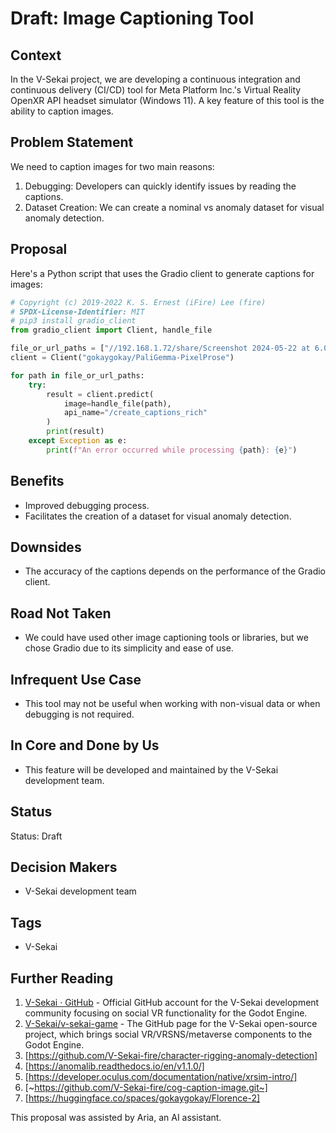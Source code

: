 # Draft: Image Captioning Tool

## Context

In the V-Sekai project, we are developing a continuous integration and continuous delivery (CI/CD) tool for Meta Platform Inc.'s Virtual Reality OpenXR API headset simulator (Windows 11). A key feature of this tool is the ability to caption images.

## Problem Statement

We need to caption images for two main reasons:

1. Debugging: Developers can quickly identify issues by reading the captions.
2. Dataset Creation: We can create a nominal vs anomaly dataset for visual anomaly detection.

## Proposal

Here's a Python script that uses the Gradio client to generate captions for images:

```python
# Copyright (c) 2019-2022 K. S. Ernest (iFire) Lee (fire)
# SPDX-License-Identifier: MIT
# pip3 install gradio_client
from gradio_client import Client, handle_file

file_or_url_paths = ["//192.168.1.72/share/Screenshot 2024-05-22 at 6.05.58 PM.png"]
client = Client("gokaygokay/PaliGemma-PixelProse")

for path in file_or_url_paths:
    try:
        result = client.predict(
            image=handle_file(path),
            api_name="/create_captions_rich"
        )
        print(result)
    except Exception as e:
        print(f"An error occurred while processing {path}: {e}")
```

## Benefits

- Improved debugging process.
- Facilitates the creation of a dataset for visual anomaly detection.

## Downsides

- The accuracy of the captions depends on the performance of the Gradio client.

## Road Not Taken

- We could have used other image captioning tools or libraries, but we chose Gradio due to its simplicity and ease of use.

## Infrequent Use Case

- This tool may not be useful when working with non-visual data or when debugging is not required.

## In Core and Done by Us

- This feature will be developed and maintained by the V-Sekai development team.

## Status

Status: Draft

## Decision Makers

- V-Sekai development team

## Tags

- V-Sekai

## Further Reading

1. [V-Sekai · GitHub](https://github.com/v-sekai) - Official GitHub account for the V-Sekai development community focusing on social VR functionality for the Godot Engine.
2. [V-Sekai/v-sekai-game](https://github.com/v-sekai/v-sekai-game) - The GitHub page for the V-Sekai open-source project, which brings social VR/VRSNS/metaverse components to the Godot Engine.
3. [https://github.com/V-Sekai-fire/character-rigging-anomaly-detection]
4. [https://anomalib.readthedocs.io/en/v1.1.0/]
5. [https://developer.oculus.com/documentation/native/xrsim-intro/]
6. [~https://github.com/V-Sekai-fire/cog-caption-image.git~]
7. [https://huggingface.co/spaces/gokaygokay/Florence-2]

This proposal was assisted by Aria, an AI assistant.
